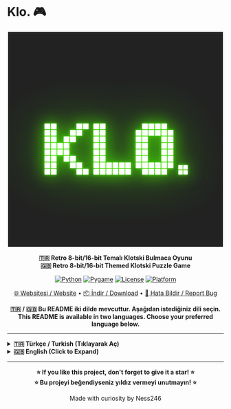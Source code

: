 # Klo. 🎮

<div align="center">

![Klo. Logo](logo.png)

**🇹🇷 Retro 8-bit/16-bit Temalı Klotski Bulmaca Oyunu**  
**🇬🇧 Retro 8-bit/16-bit Themed Klotski Puzzle Game**

[![Python](https://img.shields.io/badge/Python-3.7+-blue.svg)](https://www.python.org/)
[![Pygame](https://img.shields.io/badge/Pygame-Latest-green.svg)](https://www.pygame.org/)
[![License](https://img.shields.io/badge/License-MIT-yellow.svg)](LICENSE)
[![Platform](https://img.shields.io/badge/Platform-Windows%20%7C%20macOS%20%7C%20Linux-lightgrey.svg)](https://github.com/ness246/Klo.)

[🌐 Websitesi / Website](https://ness246.github.io/Klo./) • [📦 İndir / Download](https://github.com/ness246/Klo./archive/refs/heads/main.zip) • [🐛 Hata Bildir / Report Bug](https://github.com/ness246/Klo./issues)

**🇹🇷 / 🇬🇧 Bu README iki dilde mevcuttur. Aşağıdan istediğiniz dili seçin.**  
**This README is available in two languages. Choose your preferred language below.**

</div>

---

<details>
<summary><b>🇹🇷 Türkçe / Turkish (Tıklayarak Aç)</b></summary>

## 📖 Hakkında

**Klo.**, 20. yüzyılın başlarında ortaya çıkan klasik Klotski bulmacasının modern bir yorumudur. Retro 8-bit/16-bit estetiğiyle harmanlanmış, göz dostu renkler ve akıcı oynanış sunan bir puzzle oyunudur.

Hedef bloğu (2x2 sarı blok) EXIT noktasına taşıyarak her seviyeyi tamamlayın. Minimum hamle ve süre ile çözerek kendinize meydan okuyun!

## 📸 Ekran Görüntüleri

<div align="center">

![Oyun İçi Görünüm 1](ingame1.png)

*Oyun içi görünüm - Retro 8-bit/16-bit tema*

![Oyun İçi Görünüm 2](ingame2.png)

*Bloklar ve EXIT noktası - Oynanış ekranı*

</div>

## ✨ Özellikler

### 🎨 Görsel ve Tasarım
- **Retro 8-bit/16-bit Tema**: Atari/NES/SNES esintili görsel tasarım
- **Göz Dostu Renkler**: Göz yormayan, yumuşatılmış retro renk paleti
- **Parlayan Efektler**: Blokları sürüklerken hafif glow efektleri
- **Modern Arayüz**: Koyu tema, çerçeveli arayüz, pixelated font desteği

### 🎮 Oynanış
- **Sürükle-Bırak Kontrolleri**: Blokları fare ile akıcı şekilde hareket ettirin
- **Süre Takibi**: Her bulmacayı ne kadar hızlı çözdüğünüzü görün
- **Hamle Sayacı**: Minimum hamleyle çözerek kendinize meydan okuyun
- **Geri Alma**: Son hamleyi geri alın (U tuşu)
- **Yeniden Başlat**: Puzzle'ı sıfırdan başlatın (R tuşu)
- **Önizleme Sistemi**: Blokları sürüklerken altında görünen preview efekti

### 🎵 Ses ve Müzik
- **8-bit Ses Efektleri**: Hareket, hata ve buton tıklama sesleri
- **Arkaplan Müziği**: Çeşitli retro temalı müzik parçaları
- **Ses Kontrolleri**: Ses efekti ve müzik seviyelerini ayarlayın
- **Dinamik Müzik**: Oyun başladığında rastgele müzik seçimi

### 🌍 Dil ve Yerelleştirme
- **Çoklu Dil Desteği**: Türkçe ve İngilizce
- **Kolay Dil Değiştirme**: Ayarlar menüsünden dil seçimi
- **Yerelleştirilmiş Arayüz**: Tüm metinler çeviri sistemine dahil

### ⚙️ Ayarlar ve Özelleştirme
- **Tam Ekran Modu**: F11 ile tam ekran oynayın
- **Ayarlar Menüsü**: Ses, müzik ve dil ayarları
- **Durum Kaydetme**: Oyun tercihleriniz otomatik kaydedilir
- **Esnek Çözünürlük**: Fullscreen'de otomatik ölçeklendirme

### 📚 İçerik
- **Nasıl Oynanır Kısmı**: Oyun kuralları ve kontroller
- **Çoklu Seviye**: Farklı zorluk seviyelerinde bulmacalar
- **Başarı Sistemi**: Her seviye için tamamlanma istatistikleri

## 🎮 Kontroller

| Tuş/İşlem | Açıklama |
|-----------|----------|
| **Fare** | Blokları sürükleyip bırakarak hareket ettirin |
| **U** | Son hamleyi geri al |
| **R** | Bulmacayı yeniden başlat |
| **ESC** | Ana menüye dön / Oyunu duraklat |
| **F11** | Tam ekran modunu aç/kapa |

## 🚀 Kurulum

### Gereksinimler

- **Python 3.7+**
- **Pygame** (otomatik yüklenir)

### Kurulum Adımları

1. **Projeyi İndirin**
   ```bash
   git clone https://github.com/ness246/Klo..git
   cd Klo.
   ```
   
   Veya GitHub'dan ZIP olarak indirin.

2. **Bağımlılıkları Yükleyin**
   ```bash
   pip install -r requirements.txt
   ```

3. **Oyunu Çalıştırın**
   ```bash
   python main.py
   ```

### Font Dosyası (Opsiyonel)

Oyun için özel pixelated font (`Bytesized.ttf`) kullanılmaktadır. Font dosyası `assets/fonts/` klasörüne yerleştirilmelidir. Eğer dosya bulunamazsa, sistem varsayılan fontu kullanılacaktır.

## 📦 Proje Yapısı

```
Klo./
├── main.py                 # Ana oyun dosyası
├── README.md              # Bu dosya
├── LICENSE                # MIT Lisansı
├── requirements.txt        # Python bağımlılıkları
├── settings.json          # Kullanıcı ayarları (otomatik oluşturulur)
├── logo.png              # Oyun logosu
├── ingame1.png           # Oyun içi ekran görüntüsü 1
├── ingame2.png           # Oyun içi ekran görüntüsü 2
├── index.html            # GitHub Pages web sitesi
├── assets/
│   ├── audio/            # Ses ve müzik dosyaları (otomatik oluşturulur)
│   └── fonts/            # Bytesized.ttf font dosyası
└── levels/               # Oyun seviyeleri (JSON formatında)
    ├── A-01.json
    └── B-01.json
```

## 🎯 Oyun Kuralları

1. **Amaç**: Hedef bloğu (2x2 sarı "T" bloğu) EXIT noktasına taşıyın.
2. **Hareket**: Blokları fare ile sürükleyerek hareket ettirebilirsiniz.
3. **Kısıtlamalar**: Bloklar sadece yatay veya dikey hareket edebilir, çapraz hareket yoktur.
4. **Çarpışma**: Bloklar birbirinin üzerine gelemez veya tahtanın dışına çıkamaz.
5. **Hedef**: EXIT noktası genellikle tahtanın alt kısmında, 2x2 boyutundadır.

## 🎵 Müzik ve Sesler

Oyun içerisinde kullanılan müzikler ve ses efektleri:

- **Ses Efektleri**: 8-bit temalı, programatik olarak oluşturulmuş sesler
- **Arkaplan Müziği**: Retro temalı müzik parçaları
- **Yapımcı Bilgisi**: Müzik yapımcıları müzik dosya isimlerinde belirtilmiştir

## 🌐 Web Sitesi

Projenin web sitesini ziyaret edin:

🔗 **[https://ness246.github.io/Klo./](https://ness246.github.io/Klo./)**

Web sitesi retro 8-bit/16-bit temasıyla tasarlanmış ve projenin tüm bilgilerini içermektedir.

## 🛠️ Teknoloji

- **Python 3.7+**: Programlama dili
- **Pygame**: Oyun motoru ve grafik kütüphanesi
- **JSON**: Seviye ve ayar dosyaları
- **HTML/CSS/JS**: Web sitesi (GitHub Pages)

## 📝 Geliştirme

### Seviye Oluşturma

Seviyeler JSON formatında `levels/` klasöründe saklanır. Örnek format:

```json
{
  "id": "A-01",
  "grid": {"cols": 4, "rows": 5},
  "blocks": [
    {"id": "T", "w": 2, "h": 2, "x": 1, "y": 0, "type": "target", "color": "T"},
    {"id": "L", "w": 1, "h": 2, "x": 0, "y": 0, "color": "red"}
  ],
  "par": 20,
  "exit": [1, 3],
  "difficulty": 2
}
```

### Katkıda Bulunma

1. Fork yapın
2. Feature branch oluşturun (`git checkout -b feature/yeni-ozellik`)
3. Değişikliklerinizi commit edin (`git commit -m 'Yeni özellik eklendi'`)
4. Branch'inizi push edin (`git push origin feature/yeni-ozellik`)
5. Pull Request oluşturun

## 🐛 Bilinen Sorunlar

Şu anda bilinen önemli bir sorun yoktur. Hata bulursanız lütfen [GitHub Issues](https://github.com/ness246/Klo./issues) üzerinden bildirin.

## 📄 Lisans

Bu proje [MIT Lisansı](LICENSE) altında lisanslanmıştır. İstediğiniz gibi kullanabilir, değiştirebilir ve dağıtabilirsiniz.

## 👨‍💻 Geliştirici

**Ness246**

- GitHub: [@ness246](https://github.com/ness246)
- Proje: [Klo. Repository](https://github.com/ness246/Klo.)

## 🙏 Teşekkürler

- Klotski bulmacasının orijinal yaratıcıları
- Pygame geliştiricileri
- Retro oyun topluluğu
- Müzik yapımcıları (müzik dosya isimlerinde belirtilmiştir)

## 📞 İletişim

Sorularınız, önerileriniz veya geri bildirimleriniz için [GitHub Issues](https://github.com/ness246/Klo./issues) kullanabilirsiniz.

---

</details>

<details>
<summary><b>🇬🇧 English (Click to Expand)</b></summary>

## 📖 About

**Klo.** is a modern interpretation of the classic Klotski puzzle that originated in the early 20th century. It's a puzzle game that combines retro 8-bit/16-bit aesthetics with eye-friendly colors and smooth gameplay.

Complete each level by moving the target block (2x2 yellow block) to the EXIT point. Challenge yourself to solve with minimum moves and time!

## 📸 Screenshots

<div align="center">

![In-Game View 1](ingame1.png)

*In-game view - Retro 8-bit/16-bit theme*

![In-Game View 2](ingame2.png)

*Blocks and EXIT point - Gameplay screen*

</div>

## ✨ Features

### 🎨 Visual and Design
- **Retro 8-bit/16-bit Theme**: Atari/NES/SNES-inspired visual design
- **Eye-Friendly Colors**: Non-straining, muted retro color palette
- **Glow Effects**: Subtle glow effects when dragging blocks
- **Modern Interface**: Dark theme, framed interface, pixelated font support

### 🎮 Gameplay
- **Drag & Drop Controls**: Move blocks smoothly with mouse
- **Time Tracking**: See how fast you solve each puzzle
- **Move Counter**: Challenge yourself to solve with minimum moves
- **Undo**: Undo last move (U key)
- **Restart**: Start puzzle from scratch (R key)
- **Preview System**: Preview effect visible below blocks while dragging

### 🎵 Sound and Music
- **8-bit Sound Effects**: Movement, error, and button click sounds
- **Background Music**: Various retro-themed music tracks
- **Audio Controls**: Adjust sound effect and music levels
- **Dynamic Music**: Random music selection when game starts

### 🌍 Language and Localization
- **Multi-language Support**: Turkish and English
- **Easy Language Switching**: Language selection from settings menu
- **Localized Interface**: All texts included in translation system

### ⚙️ Settings and Customization
- **Fullscreen Mode**: Play in fullscreen with F11
- **Settings Menu**: Sound, music, and language settings
- **State Saving**: Your game preferences are automatically saved
- **Flexible Resolution**: Automatic scaling in fullscreen

### 📚 Content
- **How to Play Section**: Game rules and controls
- **Multiple Levels**: Puzzles with different difficulty levels
- **Achievement System**: Completion statistics for each level

## 🎮 Controls

| Key/Action | Description |
|------------|-------------|
| **Mouse** | Drag and drop blocks to move them |
| **U** | Undo last move |
| **R** | Restart puzzle |
| **ESC** | Return to main menu / Pause game |
| **F11** | Toggle fullscreen mode |

## 🚀 Installation

### Requirements

- **Python 3.7+**
- **Pygame** (automatically installed)

### Installation Steps

1. **Download the Project**
   ```bash
   git clone https://github.com/ness246/Klo..git
   cd Klo.
   ```
   
   Or download as ZIP from GitHub.

2. **Install Dependencies**
   ```bash
   pip install -r requirements.txt
   ```

3. **Run the Game**
   ```bash
   python main.py
   ```

### Font File (Optional)

The game uses a special pixelated font (`Bytesized.ttf`). The font file should be placed in the `assets/fonts/` folder. If the file is not found, the system default font will be used.

## 📦 Project Structure

```
Klo./
├── main.py                 # Main game file
├── README.md              # This file
├── LICENSE                # MIT License
├── requirements.txt        # Python dependencies
├── settings.json          # User settings (auto-generated)
├── logo.png              # Game logo
├── ingame1.png           # In-game screenshot 1
├── ingame2.png           # In-game screenshot 2
├── index.html            # GitHub Pages website
├── assets/
│   ├── audio/            # Sound and music files (auto-generated)
│   └── fonts/            # Bytesized.ttf font file
└── levels/               # Game levels (JSON format)
    ├── A-01.json
    └── B-01.json
```

## 🎯 Game Rules

1. **Objective**: Move the target block (2x2 yellow "T" block) to the EXIT point.
2. **Movement**: You can move blocks by dragging them with the mouse.
3. **Constraints**: Blocks can only move horizontally or vertically, no diagonal movement.
4. **Collision**: Blocks cannot overlap or go outside the board.
5. **Target**: The EXIT point is usually at the bottom of the board, 2x2 in size.

## 🎵 Music and Sounds

Music and sound effects used in the game:

- **Sound Effects**: 8-bit themed, programmatically generated sounds
- **Background Music**: Retro-themed music tracks
- **Producer Information**: Music producers are credited in music file names

## 🌐 Website

Visit the project website:

🔗 **[https://ness246.github.io/Klo./](https://ness246.github.io/Klo./)**

The website is designed with retro 8-bit/16-bit theme and contains all project information.

## 🛠️ Technology

- **Python 3.7+**: Programming language
- **Pygame**: Game engine and graphics library
- **JSON**: Level and settings files
- **HTML/CSS/JS**: Website (GitHub Pages)

## 📝 Development

### Level Creation

Levels are stored in JSON format in the `levels/` folder. Example format:

```json
{
  "id": "A-01",
  "grid": {"cols": 4, "rows": 5},
  "blocks": [
    {"id": "T", "w": 2, "h": 2, "x": 1, "y": 0, "type": "target", "color": "T"},
    {"id": "L", "w": 1, "h": 2, "x": 0, "y": 0, "color": "red"}
  ],
  "par": 20,
  "exit": [1, 3],
  "difficulty": 2
}
```

### Contributing

1. Fork the repository
2. Create a feature branch (`git checkout -b feature/new-feature`)
3. Commit your changes (`git commit -m 'Added new feature'`)
4. Push your branch (`git push origin feature/new-feature`)
5. Create a Pull Request

## 🐛 Known Issues

There are currently no known major issues. If you find a bug, please report it via [GitHub Issues](https://github.com/ness246/Klo./issues).

## 📄 License

This project is licensed under the [MIT License](LICENSE). You can use, modify, and distribute it as you wish.

## 👨‍💻 Developer

**Ness246**

- GitHub: [@ness246](https://github.com/ness246)
- Project: [Klo. Repository](https://github.com/ness246/Klo.)

## 🙏 Acknowledgments

- Original creators of Klotski puzzle
- Pygame developers
- Retro gaming community
- Music producers (credited in music file names)

## 📞 Contact

You can use [GitHub Issues](https://github.com/ness246/Klo./issues) for questions, suggestions, or feedback.

---

</details>

---

<div align="center">

**⭐ If you like this project, don't forget to give it a star! ⭐**  
**⭐ Bu projeyi beğendiyseniz yıldız vermeyi unutmayın! ⭐**

Made with curiosity by Ness246

</div>
